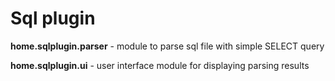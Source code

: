 # Sql plugin

**home.sqlplugin.parser** - module to parse sql file with simple SELECT query

**home.sqlplugin.ui** - user interface module for displaying parsing results
